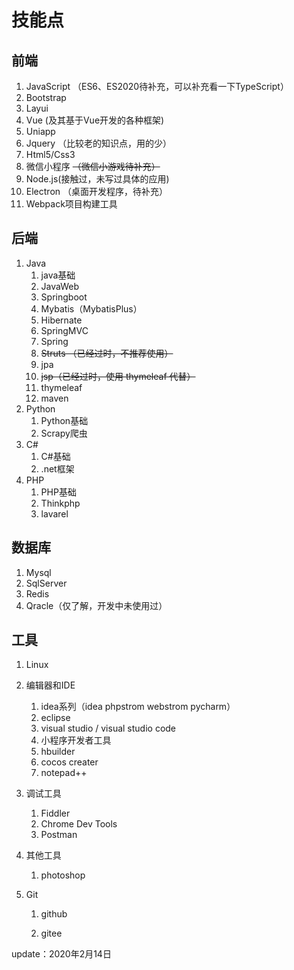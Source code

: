 # 技能点

## 前端

1. JavaScript （ES6、ES2020待补充，可以补充看一下TypeScript）
2. Bootstrap
3. Layui
4. Vue (及其基于Vue开发的各种框架)
5. Uniapp
6. Jquery （比较老的知识点，用的少）
7. Html5/Css3
8. 微信小程序 ~~（微信小游戏待补充）~~
9. Node.js(接触过，未写过具体的应用)
10. Electron （桌面开发程序，待补充）
11. Webpack项目构建工具

## 后端

1. Java
   1. java基础
   2. JavaWeb
   3. Springboot 
   4. Mybatis（MybatisPlus）
   5. Hibernate
   6. SpringMVC
   7. Spring
   8. ~~Struts （已经过时，不推荐使用）~~
   9. jpa
   10. ~~jsp（已经过时，使用 thymeleaf 代替）~~
   11. thymeleaf
   12. maven
2. Python
   1. Python基础
   2. Scrapy爬虫
3. C#
   1. C#基础
   2. .net框架
4. PHP
   1. PHP基础
   2. Thinkphp
   3. lavarel

## 数据库

1. Mysql
2. SqlServer
3. Redis
4. Qracle（仅了解，开发中未使用过）

## 工具

1. Linux

2. 编辑器和IDE

   1. idea系列（idea phpstrom webstrom pycharm）
   2. eclipse
   3. visual studio / visual studio code
   4. 小程序开发者工具
   5. hbuilder
   6. cocos creater
   7. notepad++

3. 调试工具

   1. Fiddler
   2. Chrome Dev Tools
   3. Postman

4. 其他工具

   1. photoshop

5. Git

   1. github

   2. gitee


update：2020年2月14日



